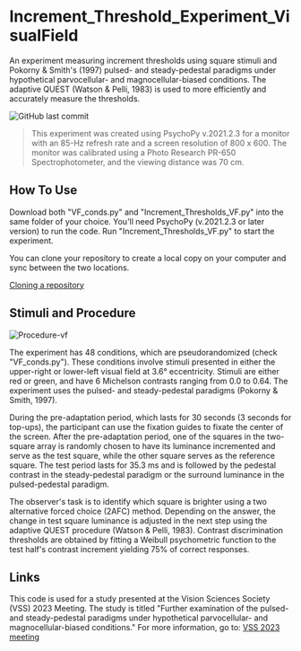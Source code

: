 # Increment_Threshold_Experiment_VisualField
An experiment measuring increment thresholds using square stimuli and Pokorny &amp; Smith's (1997) pulsed- and steady-pedestal paradigms under hypothetical parvocellular- and magnocellular-biased conditions. The adaptive QUEST (Watson &amp; Pelli, 1983) is used to more efficiently and accurately measure the thresholds.

![GitHub last commit](https://img.shields.io/github/last-commit/JaeseonSong/Increment_Threshold_Experiment_VisualField)

> This experiment was created using PsychoPy v.2021.2.3 for a monitor with an 85-Hz refresh rate and a screen resolution of 800 x 600. The monitor was calibrated using a Photo Research PR-650 Spectrophotometer, and the viewing distance was 70 cm.

## How To Use
Download both "VF_conds.py" and "Increment_Thresholds_VF.py" into the same folder of your choice. You'll need PsychoPy (v.2021.2.3 or later version) to run the code. Run "Increment_Thresholds_VF.py" to start the experiment.

You can clone your repository to create a local copy on your computer and sync between the two locations.

[Cloning a repository](https://docs.github.com/en/repositories/creating-and-managing-repositories/cloning-a-repository)

## Stimuli and Procedure

![Procedure-vf](https://user-images.githubusercontent.com/118466581/234408495-140dba17-1f58-41d2-b8bb-27338b9e986d.png)

The experiment has 48 conditions, which are pseudorandomized (check "VF_conds.py"). These conditions involve stimuli presented in either the upper-right or lower-left visual field at 3.6° eccentricity. Stimuli are either red or green, and have 6 Michelson contrasts ranging from 0.0 to 0.64. The experiment uses the pulsed- and steady-pedestal paradigms (Pokorny & Smith, 1997).

During the pre-adaptation period, which lasts for 30 seconds (3 seconds for top-ups), the participant can use the fixation guides to fixate the center of the screen. After the pre-adaptation period, one of the squares in the two-square array is randomly chosen to have its luminance incremented and serve as the test square, while the other square serves as the reference square. The test period lasts for 35.3 ms and is followed by the pedestal contrast in the steady-pedestal paradigm or the surround luminance in the pulsed-pedestal paradigm.

The observer's task is to identify which square is brighter using a two alternative forced choice (2AFC) method. Depending on the answer, the change in test square luminance is adjusted in the next step using the adaptive QUEST procedure (Watson & Pelli, 1983). Contrast discrimination thresholds are obtained by fitting a Weibull psychometric function to the test half's contrast increment yielding 75% of correct responses.

## Links

This code is used for a study presented at the Vision Sciences Society (VSS) 2023 Meeting. The study is titled "Further examination of the pulsed- and steady-pedestal paradigms under hypothetical parvocellular- and magnocellular-biased conditions." 
For more information, go to: [VSS 2023 meeting](https://www.visionsciences.org/presentation/?id=4837)
